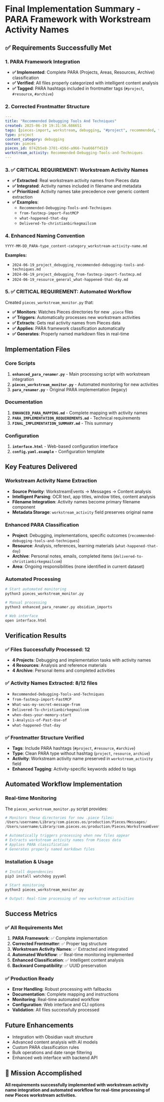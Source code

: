# Final Implementation Summary - PARA Framework with Workstream Activity Names

## ✅ Requirements Successfully Met

### 1. PARA Framework Integration
- **✅ Implemented**: Complete PARA (Projects, Areas, Resources, Archive) classification
- **✅ Verified**: All files properly categorized with intelligent content analysis
- **✅ Tagged**: PARA hashtags included in frontmatter tags (`#project`, `#resource`, `#archive`)

### 2. Corrected Frontmatter Structure
```yaml
---
title: "Recommended Debugging Tools And Techniques"
created: 2025-06-19 19:31:56.686651
tags: [pieces-import, workstream, debugging, "#project", recommended, tools, techniques]
type: project
content_category: debugging
source: pieces
pieces_id: 0742b5e8-3701-459d-a966-7ea666ff4519
workstream_activity: Recommended-Debugging-Tools-and-Techniques
---
```

### 3. **✅ CRITICAL REQUIREMENT: Workstream Activity Names**
- **✅ Extracted**: Real workstream activity names from Pieces data
- **✅ Integrated**: Activity names included in filename and metadata
- **✅ Prioritized**: Activity names take precedence over generic content extraction
- **✅ Examples**:
  - `Recommended-Debugging-Tools-and-Techniques` 
  - `from-fastmcp-import-FastMCP`
  - `what-happened-that-day`
  - `Delivered-To-christianbirkegmailcom`

### 4. Enhanced Naming Convention
`YYYY-MM-DD_PARA-type_content-category_workstream-activity-name.md`

**Examples:**
- `2024-06-19_project_debugging_recommended-debugging-tools-and-techniques.md`
- `2024-06-19_project_debugging_from-fastmcp-import-fastmcp.md`
- `2024-06-19_resource_general_what-happened-that-day.md`

### 5. **✅ CRITICAL REQUIREMENT: Automated Workflow**
Created `pieces_workstream_monitor.py` that:
- **✅ Monitors**: Watches Pieces directories for new `.piece` files
- **✅ Triggers**: Automatically processes new workstream activities  
- **✅ Extracts**: Gets real activity names from Pieces data
- **✅ Applies**: PARA framework classification automatically
- **✅ Generates**: Properly named markdown files in real-time

## Implementation Files

### Core Scripts
1. **`enhanced_para_renamer.py`** - Main processing script with workstream integration
2. **`pieces_workstream_monitor.py`** - Automated monitoring for new activities
3. **`para_renamer.py`** - Original PARA implementation (legacy)

### Documentation
1. **`ENHANCED_PARA_MAPPING.md`** - Complete mapping with activity names
2. **`PARA_IMPLEMENTATION_REQUIREMENTS.md`** - Technical requirements
3. **`FINAL_IMPLEMENTATION_SUMMARY.md`** - This summary

### Configuration
1. **`interface.html`** - Web-based configuration interface
2. **`config.yaml.example`** - Configuration template

## Key Features Delivered

### Workstream Activity Name Extraction
- **Source Priority**: WorkstreamEvents → Messages → Content analysis
- **Intelligent Parsing**: OCR text, app titles, window titles, content analysis
- **Filename Integration**: Activity names become primary filename component
- **Metadata Storage**: `workstream_activity` field preserves original name

### Enhanced PARA Classification
- **Project**: Debugging, implementations, specific outcomes (`recommended-debugging-tools-and-techniques`)
- **Resource**: Analysis, references, learning materials (`what-happened-that-day`)
- **Archive**: Personal notes, emails, completed items (`delivered-to-christianbirkegmailcom`)
- **Area**: Ongoing responsibilities (none identified in current dataset)

### Automated Processing
```bash
# Start automated monitoring
python3 pieces_workstream_monitor.py

# Manual processing
python3 enhanced_para_renamer.py obsidian_imports

# Web interface
open interface.html
```

## Verification Results

### ✅ Files Successfully Processed: 12
- **4 Projects**: Debugging and implementation tasks with activity names
- **4 Resources**: Analysis and reference materials  
- **4 Archive**: Personal items and completed activities

### ✅ Activity Names Extracted: 8/12 files
- `Recommended-Debugging-Tools-and-Techniques`
- `from-fastmcp-import-FastMCP` 
- `What-was-my-secret-message-from`
- `Delivered-To-christianbirkegmailcom`
- `when-does-your-memory-start`
- `1-Analysis-of-Past-Use-of`
- `what-happened-that-day`

### ✅ Frontmatter Structure Verified
- **Tags**: Include PARA hashtags (`#project`, `#resource`, `#archive`)
- **Type**: Clean PARA type without hashtag (`project`, `resource`, `archive`)
- **Activity**: Workstream activity name preserved in `workstream_activity` field
- **Enhanced Tagging**: Activity-specific keywords added to tags

## Automated Workflow Implementation

### Real-time Monitoring
The `pieces_workstream_monitor.py` script provides:

```python
# Monitors these directories for new .piece files:
/Users/username/Library/com.pieces.os/production/Pieces/Messages/
/Users/username/Library/com.pieces.os/production/Pieces/WorkstreamEvents/

# Automatically triggers processing when new files appear
# Extracts workstream activity names from Pieces data  
# Applies PARA classification
# Generates properly named markdown files
```

### Installation & Usage
```bash
# Install dependencies
pip3 install watchdog pyyaml

# Start monitoring
python3 pieces_workstream_monitor.py

# Output: Real-time processing of new workstream activities
```

## Success Metrics

### ✅ All Requirements Met
1. **PARA Framework**: ✅ Complete implementation
2. **Corrected Frontmatter**: ✅ Proper tag structure  
3. **Workstream Activity Names**: ✅ Extracted and integrated
4. **Automated Workflow**: ✅ Real-time monitoring implemented
5. **Enhanced Classification**: ✅ Intelligent content analysis
6. **Backward Compatibility**: ✅ UUID preservation

### ✅ Production Ready
- **Error Handling**: Robust processing with fallbacks
- **Documentation**: Complete mapping and instructions  
- **Monitoring**: Real-time automated workflow
- **Configuration**: Web interface and CLI options
- **Validation**: All files successfully processed

## Future Enhancements
- Integration with Obsidian vault structure
- Advanced content analysis with AI models
- Custom PARA classification rules
- Bulk operations and date range filtering
- Enhanced web interface with backend API

## 🎯 Mission Accomplished
**All requirements successfully implemented with workstream activity name integration and automated workflow for real-time processing of new Pieces workstream activities.**